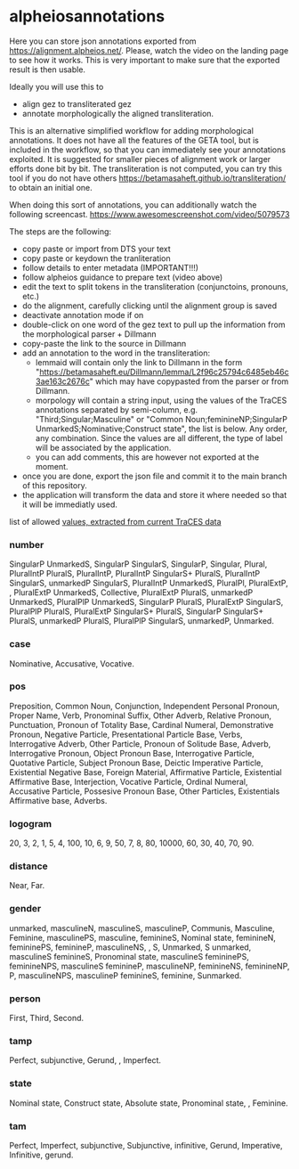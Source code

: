 # alpheiosannotations
Here you can store json annotations exported from https://alignment.alpheios.net/. 
Please, watch the video on the landing page to see how it works. This is very important to make sure that the exported result is then usable.

Ideally you will use this to 
- align gez to transliterated gez
- annotate morphologically the aligned transliteration.

This is an alternative simplified workflow for adding morphological annotations. It does not have all the features of the GETA tool, but is included in the workflow, so that you can immediately see your annotations exploited. It is suggested for smaller pieces of alignment work or larger efforts done bit by bit.
The transliteration is not computed, you can try this tool if you do not have others https://betamasaheft.github.io/transliteration/ to obtain an initial one.

When doing this sort of annotations, you can additionally watch the following screencast. https://www.awesomescreenshot.com/video/5079573

The steps are the following:
- copy paste or import from DTS your text
- copy paste or keydown the tranliteration
- follow details to enter metadata (IMPORTANT!!!) 
- follow alpheios guidance to prepare text (video above)
- edit the text to split tokens in the transliteration (conjunctoins, pronouns, etc.)
- do the alignment, carefully clicking until the alignment group is saved
- deactivate annotation mode if on
- double-click on one word of the gez text to pull up the information from the morphological parser + Dillmann
- copy-paste the link to the source in Dillmann
- add an annotation to the word in the transliteration: 
    - lemmaid will contain only the link to Dillmann in the form "https://betamasaheft.eu/Dillmann/lemma/L2f96c25794c6485eb46c3ae163c2676c" which may have copypasted from the parser or from Dillmann.
    - morpology will contain a string input, using the values of the TraCES annotations separated by semi-column, e.g. "Third;Singular;Masculine" or "Common Noun;feminineNP;SingularP UnmarkedS;Nominative;Construct state", the list is below. Any order, any combination. Since the values are all different, the type of label will be associated by the application.
    - you can add comments, this are however not exported at the moment.
- once you are done, export the json file and commit it to the main branch of this repository. 
- the application will transform the data and store it where needed so that it will be immediatly used.

list of allowed [values, extracted from current TraCES data](https://github.com/BetaMasaheft/alpheios2fs/blob/main/alpheiosannotations/tracesValues.xml) 

### number
SingularP UnmarkedS, SingularP SingularS, SingularP, Singular, Plural, PluralIntP PluralS, PluralIntP, PluralIntP SingularS+ PluralS, PluralIntP SingularS, unmarkedP SingularS, PluralIntP UnmarkedS, PluralPl, PluralExtP, , PluralExtP UnmarkedS, Collective, PluralExtP PluralS, unmarkedP UnmarkedS, PluralPlP UnmarkedS, SingularP PluralS, PluralExtP SingularS, PluralPlP PluralS, PluralExtP SingularS+ PluralS, SingularP SingularS+ PluralS, unmarkedP PluralS, PluralPlP SingularS, unmarkedP, Unmarked.

### case
Nominative, Accusative, Vocative.

### pos 
Preposition, Common Noun, Conjunction, Independent Personal Pronoun, Proper Name, Verb, Pronominal Suffix, Other Adverb, Relative Pronoun, Punctuation, Pronoun of Totality Base, Cardinal Numeral, Demonstrative Pronoun, Negative Particle, Presentational Particle Base, Verbs, Interrogative Adverb, Other Particle, Pronoun of Solitude Base, Adverb, Interrogative Pronoun, Object Pronoun Base, Interrogative Particle, Quotative Particle, Subject Pronoun Base, Deictic Imperative Particle, Existential Negative Base, Foreign Material, Affirmative Particle, Existential Affirmative Base, Interjection, Vocative Particle, Ordinal Numeral, Accusative Particle, Possesive Pronoun Base, Other Particles, Existentials Affirmative base, Adverbs.

### logogram
20, 3, 2, 1, 5, 4, 100, 10, 6, 9, 50, 7, 8, 80, 10000, 60, 30, 40, 70, 90.

### distance
Near, Far.

### gender
unmarked, masculineN, masculineS, masculineP, Communis, Masculine, Feminine, masculinePS, masculine, feminineS, Nominal state, feminineN, femininePS, feminineP, masculineNS, , S, Unmarked, S unmarked, masculineS feminineS, Pronominal state, masculineS femininePS, feminineNPS, masculineS feminineP, masculineNP, feminineNS, feminineNP, P, masculineNPS, masculineP feminineS, feminine, Sunmarked.

### person
First, Third, Second.

### tamp
Perfect, subjunctive, Gerund, , Imperfect.

### state
Nominal state, Construct state, Absolute state, Pronominal state, , Feminine.

### tam
Perfect, Imperfect, subjunctive, Subjunctive, infinitive, Gerund, Imperative, Infinitive, gerund.
